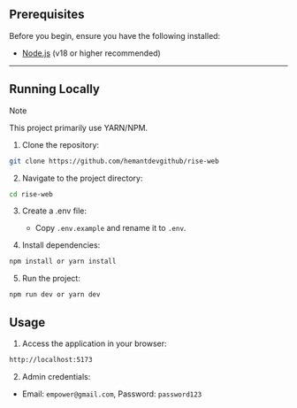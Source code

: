 ## Prerequisites

Before you begin, ensure you have the following installed:

- [Node.js](https://nodejs.org/) (v18 or higher recommended)

---

## Running Locally

> [!NOTE]  
> This project primarily use YARN/NPM.

1. Clone the repository:

```bash
git clone https://github.com/hemantdevgithub/rise-web
```

2. Navigate to the project directory:

```bash
cd rise-web
```

3. Create a .env file:

   - Copy `.env.example` and rename it to `.env`.

4. Install dependencies:

```bash
npm install or yarn install
```

5. Run the project:

```bash
npm run dev or yarn dev
```

## Usage

1. Access the application in your browser:

```bash
http://localhost:5173
```

2. Admin credentials:

- Email: `empower@gmail.com`, Password: `password123`

